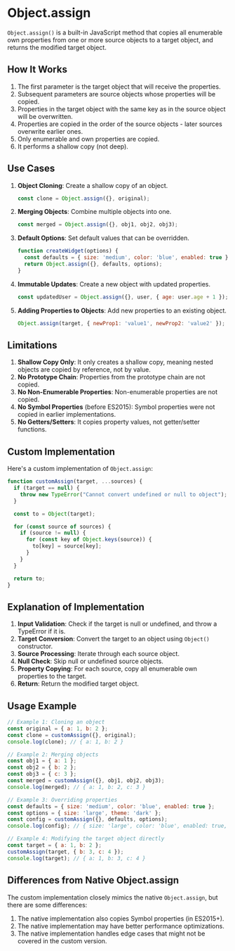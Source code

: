 # Object.assign

`Object.assign()` is a built-in JavaScript method that copies all enumerable own properties from one or more source objects to a target object, and returns the modified target object.

## How It Works

1. The first parameter is the target object that will receive the properties.
2. Subsequent parameters are source objects whose properties will be copied.
3. Properties in the target object with the same key as in the source object will be overwritten.
4. Properties are copied in the order of the source objects - later sources overwrite earlier ones.
5. Only enumerable and own properties are copied.
6. It performs a shallow copy (not deep).

## Use Cases

1. **Object Cloning**: Create a shallow copy of an object.
   ```javascript
   const clone = Object.assign({}, original);
   ```

2. **Merging Objects**: Combine multiple objects into one.
   ```javascript
   const merged = Object.assign({}, obj1, obj2, obj3);
   ```

3. **Default Options**: Set default values that can be overridden.
   ```javascript
   function createWidget(options) {
     const defaults = { size: 'medium', color: 'blue', enabled: true };
     return Object.assign({}, defaults, options);
   }
   ```

4. **Immutable Updates**: Create a new object with updated properties.
   ```javascript
   const updatedUser = Object.assign({}, user, { age: user.age + 1 });
   ```

5. **Adding Properties to Objects**: Add new properties to an existing object.
   ```javascript
   Object.assign(target, { newProp1: 'value1', newProp2: 'value2' });
   ```

## Limitations

1. **Shallow Copy Only**: It only creates a shallow copy, meaning nested objects are copied by reference, not by value.
2. **No Prototype Chain**: Properties from the prototype chain are not copied.
3. **No Non-Enumerable Properties**: Non-enumerable properties are not copied.
4. **No Symbol Properties** (before ES2015): Symbol properties were not copied in earlier implementations.
5. **No Getters/Setters**: It copies property values, not getter/setter functions.

## Custom Implementation

Here's a custom implementation of `Object.assign`:

```javascript
function customAssign(target, ...sources) {
  if (target == null) {
    throw new TypeError("Cannot convert undefined or null to object");
  }

  const to = Object(target);

  for (const source of sources) {
    if (source != null) {
      for (const key of Object.keys(source)) {
        to[key] = source[key];
      }
    }
  }

  return to;
}
```

## Explanation of Implementation

1. **Input Validation**: Check if the target is null or undefined, and throw a TypeError if it is.
2. **Target Conversion**: Convert the target to an object using `Object()` constructor.
3. **Source Processing**: Iterate through each source object.
4. **Null Check**: Skip null or undefined source objects.
5. **Property Copying**: For each source, copy all enumerable own properties to the target.
6. **Return**: Return the modified target object.

## Usage Example

```javascript
// Example 1: Cloning an object
const original = { a: 1, b: 2 };
const clone = customAssign({}, original);
console.log(clone); // { a: 1, b: 2 }

// Example 2: Merging objects
const obj1 = { a: 1 };
const obj2 = { b: 2 };
const obj3 = { c: 3 };
const merged = customAssign({}, obj1, obj2, obj3);
console.log(merged); // { a: 1, b: 2, c: 3 }

// Example 3: Overriding properties
const defaults = { size: 'medium', color: 'blue', enabled: true };
const options = { size: 'large', theme: 'dark' };
const config = customAssign({}, defaults, options);
console.log(config); // { size: 'large', color: 'blue', enabled: true, theme: 'dark' }

// Example 4: Modifying the target object directly
const target = { a: 1, b: 2 };
customAssign(target, { b: 3, c: 4 });
console.log(target); // { a: 1, b: 3, c: 4 }
```

## Differences from Native Object.assign

The custom implementation closely mimics the native `Object.assign`, but there are some differences:

1. The native implementation also copies Symbol properties (in ES2015+).
2. The native implementation may have better performance optimizations.
3. The native implementation handles edge cases that might not be covered in the custom version.
